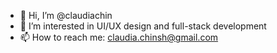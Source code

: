 - 👋 Hi, I’m @claudiachin
- 👀 I’m interested in UI/UX design and full-stack development
- 📫 How to reach me: claudia.chinsh@gmail.com

<!---
claudiachin/claudiachin is a ✨ special ✨ repository because its `README.md` (this file) appears on your GitHub profile.
You can click the Preview link to take a look at your changes.
--->
